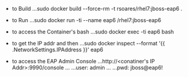 * to Build
...sudo docker build --force-rm -t rsoares/rhel7:jboss-eap6 . 
* to Run
...sudo docker run -ti --name eap6 <username>/rhel7:jboss-eap6

* to access the Container's bash
...sudo docker exec -ti eap6 bash

* to get the IP addr and then
...sudo docker inspect --format '{{ .NetworkSettings.IPAddress }}' eap6

* to access the EAP Admin Console
...http://<conatiner's IP Addr>:9990/console
... ...user: admin
... ...pwd: jboss@eap6!
